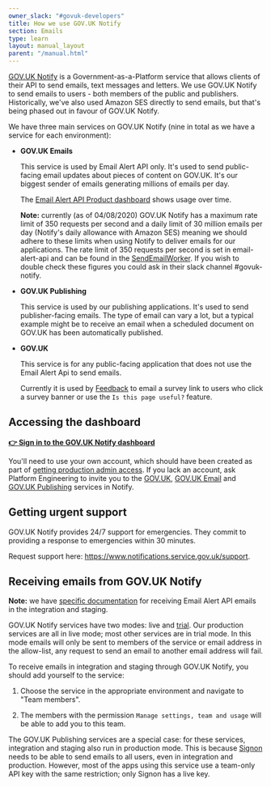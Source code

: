 ```yaml
---
owner_slack: "#govuk-developers"
title: How we use GOV.UK Notify
section: Emails
type: learn
layout: manual_layout
parent: "/manual.html"
---
```


[GOV.UK Notify][notify] is a Government-as-a-Platform service that allows
clients of their API to send emails, text messages and letters. We use GOV.UK
Notify to send emails to users - both members of the public and publishers.
Historically, we've also used Amazon SES directly to send emails, but that's
being phased out in favour of GOV.UK Notify.

[notify]: https://www.notifications.service.gov.uk/

We have three main services on GOV.UK Notify (nine in total as we have a service
for each environment):

- **GOV.UK Emails**

  This service is used by Email Alert API only. It's used to send public-facing
  email updates about pieces of content on GOV.UK. It's our biggest sender of
  emails generating millions of emails per day.

  The [Email Alert API Product dashboard] shows usage over time.

  **Note:** currently (as of 04/08/2020) GOV.UK Notify has a maximum rate limit
  of 350 requests per second and a daily limit of 30 million emails per day
  (Notify's daily allowance with Amazon SES) meaning we should adhere to these
  limits when using Notify to deliver emails for our applications. The rate
  limit of 350 requests per second is set in email-alert-api and can be found in the
  [SendEmailWorker][SendEmailWorker]. If you wish to double check these figures
  you could ask in their slack channel #govuk-notify.

- **GOV.UK Publishing**

  This service is used by our publishing applications. It's used to send
  publisher-facing emails. The type of email can vary a lot, but a typical
  example might be to receive an email when a scheduled document on GOV.UK has
  been automatically published.

- **GOV.UK**

  This service is for any public-facing application that does not use the Email Alert Api
  to send emails.

  Currently it is used by [Feedback](https://github.com/alphagov/feedback) to email a survey link
  to users who click a survey banner or use the `Is this page useful?` feature.

[Email Alert API Product dashboard]: https://grafana.blue.production.govuk.digital/dashboard/file/email_alert_api_product.json?refresh=1m&orgId=1
[SendEmailWorker]: https://github.com/alphagov/email-alert-api/blob/main/app/workers/send_email_worker.rb#L4

## Accessing the dashboard

**[👉 Sign in to the GOV.UK Notify dashboard](https://www.notifications.service.gov.uk/sign-in)**

You'll need to use your own account, which should have been created as part of [getting production admin access](/manual/rules-for-getting-production-access.html#production-admin-access).
If you lack an account, ask Platform Engineering to invite you to the [GOV.UK](https://www.notifications.service.gov.uk/services/ca5ec9d0-3074-4495-bb15-dd6cf176d7ce/users), [GOV.UK Email](https://www.notifications.service.gov.uk/services/539d63a1-701d-400d-ab11-f3ee2319d4d4/users) and [GOV.UK Publishing](https://www.notifications.service.gov.uk/services/a4b5303c-bea0-4aa7-b3bd-7e5f1d25ff65/users) services in Notify.

## Getting urgent support

GOV.UK Notify provides 24/7 support for emergencies. They commit to providing a response to emergencies within 30 minutes.

Request support here: <https://www.notifications.service.gov.uk/support>.

## Receiving emails from GOV.UK Notify

**Note:** we have [specific documentation][email-alert-api-receive-emails] for
receiving Email Alert API emails in the integration and staging.

[email-alert-api-receive-emails]: /repos/email-alert-api/receiving-emails-from-email-alert-api-in-integration-and-staging.html

GOV.UK Notify services have two modes: live and [trial][trial-mode]. Our
production services are all in live mode; most other services are in trial
mode. In this mode emails will only be sent to members of the service or email
address in the allow-list, any request to send an email to another email
address will fail.

[trial-mode]: https://www.notifications.service.gov.uk/using-notify/trial-mode

To receive emails in integration and staging through GOV.UK Notify, you should
add yourself to the service:

1. Choose the service in the appropriate environment and navigate to
   "Team members".

2. The members with the permission `Manage settings, team and usage` will be
   able to add you to this team.

The GOV.UK Publishing services are a special case: for these services,
integration and staging also run in production mode. This is because
[Signon](../apps/signon.html) needs to be able to send emails to all users,
even in integration and production. However, most of the apps using this
service use a team-only API key with the same restriction; only Signon has a
live key.
